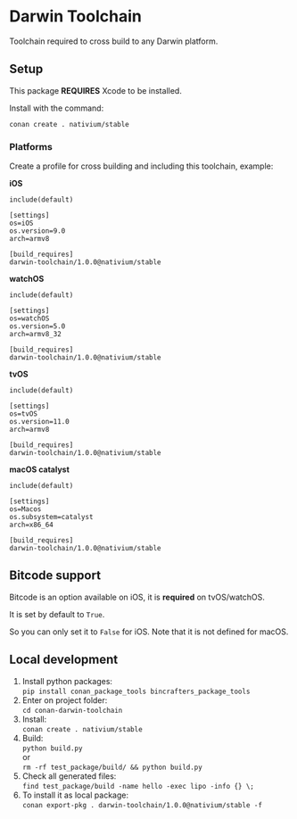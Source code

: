 
# Darwin Toolchain

Toolchain required to cross build to any Darwin platform.

## Setup

This package **REQUIRES** Xcode to be installed.

Install with the command:

```
conan create . nativium/stable
```

### Platforms

Create a profile for cross building and including this toolchain, example:

**iOS**

```
include(default)

[settings]
os=iOS
os.version=9.0
arch=armv8

[build_requires]
darwin-toolchain/1.0.0@nativium/stable
```

**watchOS**


```
include(default)

[settings]
os=watchOS
os.version=5.0
arch=armv8_32

[build_requires]
darwin-toolchain/1.0.0@nativium/stable
```

**tvOS**

```
include(default)

[settings]
os=tvOS
os.version=11.0
arch=armv8

[build_requires]
darwin-toolchain/1.0.0@nativium/stable
```

**macOS catalyst**

```
include(default)

[settings]
os=Macos
os.subsystem=catalyst
arch=x86_64

[build_requires]
darwin-toolchain/1.0.0@nativium/stable
```

## Bitcode support

Bitcode is an option available on iOS, it is **required** on tvOS/watchOS.

It is set by default to `True`.

So you can only set it to `False` for iOS. Note that it is not defined for macOS.

## Local development

1. Install python packages:  
```pip install conan_package_tools bincrafters_package_tools```
2. Enter on project folder:  
```cd conan-darwin-toolchain```
3. Install:  
```conan create . nativium/stable```
4. Build:  
```python build.py```  
or  
```rm -rf test_package/build/ && python build.py```  
5. Check all generated files:  
```find test_package/build -name hello -exec lipo -info {} \;```
6. To install it as local package:  
```conan export-pkg . darwin-toolchain/1.0.0@nativium/stable -f```

